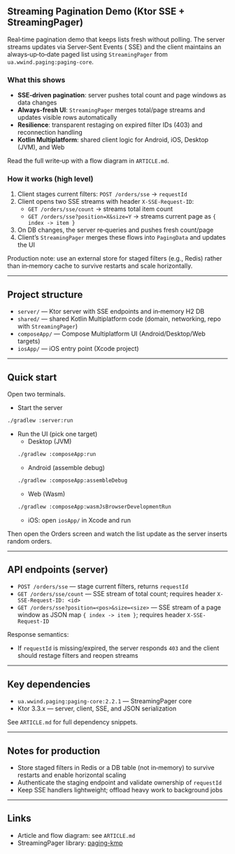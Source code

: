 ## Streaming Pagination Demo (Ktor SSE + StreamingPager)

Real‑time pagination demo that keeps lists fresh without polling. The server streams updates via Server‑Sent Events (
SSE) and the client maintains an always‑up‑to‑date paged list using `StreamingPager` from `ua.wwind.paging:paging-core`.

### What this shows

- **SSE‑driven pagination**: server pushes total count and page windows as data changes
- **Always‑fresh UI**: `StreamingPager` merges total/page streams and updates visible rows automatically
- **Resilience**: transparent restaging on expired filter IDs (403) and reconnection handling
- **Kotlin Multiplatform**: shared client logic for Android, iOS, Desktop (JVM), and Web

Read the full write‑up with a flow diagram in `ARTICLE.md`.

### How it works (high level)

1) Client stages current filters: `POST /orders/sse` → `requestId`
2) Client opens two SSE streams with header `X-SSE-Request-ID`:
    - `GET /orders/sse/count` → streams total item count
    - `GET /orders/sse?position=X&size=Y` → streams current page as `{ index -> item }`
3) On DB changes, the server re‑queries and pushes fresh count/page
4) Client’s `StreamingPager` merges these flows into `PagingData` and updates the UI

Production note: use an external store for staged filters (e.g., Redis) rather than in‑memory cache to survive restarts
and scale horizontally.

---

## Project structure

- `server/` — Ktor server with SSE endpoints and in‑memory H2 DB
- `shared/` — shared Kotlin Multiplatform code (domain, networking, repo with `StreamingPager`)
- `composeApp/` — Compose Multiplatform UI (Android/Desktop/Web targets)
- `iosApp/` — iOS entry point (Xcode project)

---

## Quick start

Open two terminals.

- Start the server

```bash
./gradlew :server:run
```

- Run the UI (pick one target)
    - Desktop (JVM)
  ```bash
  ./gradlew :composeApp:run
  ```
    - Android (assemble debug)
  ```bash
  ./gradlew :composeApp:assembleDebug
  ```
    - Web (Wasm)
  ```bash
  ./gradlew :composeApp:wasmJsBrowserDevelopmentRun
  ```
    - iOS: open `iosApp/` in Xcode and run

Then open the Orders screen and watch the list update as the server inserts random orders.

---

## API endpoints (server)

- `POST /orders/sse` — stage current filters, returns `requestId`
- `GET /orders/sse/count` — SSE stream of total count; requires header `X-SSE-Request-ID: <id>`
- `GET /orders/sse?position=<pos>&size=<size>` — SSE stream of a page window as JSON map `{ index -> item }`; requires
  header `X-SSE-Request-ID`

Response semantics:

- If `requestId` is missing/expired, the server responds `403` and the client should restage filters and reopen streams

---

## Key dependencies

- `ua.wwind.paging:paging-core:2.2.1` — StreamingPager core
- Ktor 3.3.x — server, client, SSE, and JSON serialization

See `ARTICLE.md` for full dependency snippets.

---

## Notes for production

- Store staged filters in Redis or a DB table (not in‑memory) to survive restarts and enable horizontal scaling
- Authenticate the staging endpoint and validate ownership of `requestId`
- Keep SSE handlers lightweight; offload heavy work to background jobs

---

## Links

- Article and flow diagram: see `ARTICLE.md`
- StreamingPager library: [paging-kmp](https://github.com/White-Wind-LLC/paging-kmp)
